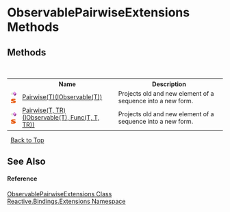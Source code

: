 # ObservablePairwiseExtensions Methods
 


## Methods
&nbsp;<table><tr><th></th><th>Name</th><th>Description</th></tr><tr><td>![Public method](media/pubmethod.gif "Public method")![Static member](media/static.gif "Static member")</td><td><a href="ae3f3528-5d82-dc55-c9bd-243c3b8d6bab">Pairwise(T)(IObservable(T))</a></td><td>
Projects old and new element of a sequence into a new form.</td></tr><tr><td>![Public method](media/pubmethod.gif "Public method")![Static member](media/static.gif "Static member")</td><td><a href="cb4d7a47-6691-a49a-a65a-1eb0abab38d5">Pairwise(T, TR)(IObservable(T), Func(T, T, TR))</a></td><td>
Projects old and new element of a sequence into a new form.</td></tr></table>&nbsp;
<a href="#observablepairwiseextensions-methods">Back to Top</a>

## See Also


#### Reference
<a href="7f783d94-ab03-5649-423e-c1f3d54818fe">ObservablePairwiseExtensions Class</a><br /><a href="a9fb9c90-d2dd-7420-ec9a-3084892a7996">Reactive.Bindings.Extensions Namespace</a><br />